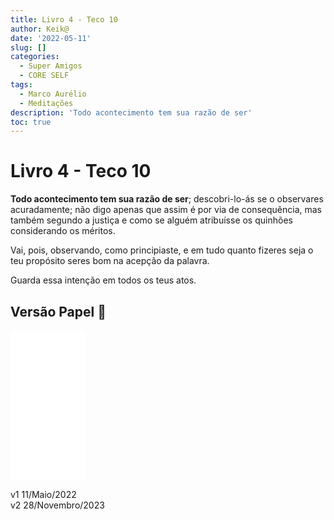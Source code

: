 ```yaml
---
title: Livro 4 - Teco 10
author: Keik@
date: '2022-05-11'
slug: []
categories:
  - Super Amigos
  - CORE SELF
tags:
  - Marco Aurélio
  - Meditações
description: 'Todo acontecimento tem sua razão de ser'
toc: true
---
```


# Livro 4 - Teco 10

**Todo acontecimento tem sua razão de ser**; descobri-lo-ás se o observares acuradamente; não digo apenas que assim é por via de consequência, mas também segundo a justiça e como se alguém atribuísse os quinhões considerando os méritos. 

Vai, pois, observando, como principiaste, e em tudo quanto fizeres seja o teu propósito seres bom na acepção da palavra.

Guarda essa intenção em todos os teus atos.

## Versão Papel :book:
<iframe style="width:120px;height:240px;" marginwidth="0" marginheight="0" scrolling="no" frameborder="0" src="//ws-na.amazon-adsystem.com/widgets/q?ServiceVersion=20070822&OneJS=1&Operation=GetAdHtml&MarketPlace=BR&source=ss&ref=as_ss_li_til&ad_type=product_link&tracking_id=mundodekeika-20&language=pt_BR&marketplace=amazon&region=BR&placement=B092FVY4BB&asins=B092FVY4BB&linkId=37c5ec14221f61f811029aa88b520891&show_border=true&link_opens_in_new_window=true"></iframe>

v1 11/Maio/2022  
v2 28/Novembro/2023  